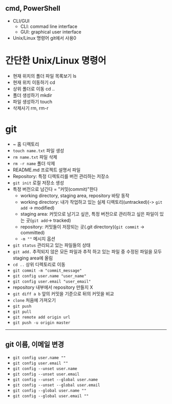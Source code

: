 ## cmd, PowerShell

- CLI/GUI
  - CLI: commad line interface
  - GUI: graphical user interface
- Unix/Linux 명령어 git에서 사용0



# 간단한 Unix/Linux 명령어

- 현재 위치의 폴더 파일 목록보기 ls
- 현재 위치 이동하기 cd<path>
- 상위 폴더로 이동 cd ..
- 폴더 생성하기 mkdir<name>
- 파일 생성하기 touch<name>
- 삭제사기 rm<name>, rm-r<name>



# git

- ~ 홈 디렉토리
- `touch name.txt` 파일 생성
- `rm name.txt` 파일 삭제
- `rm -r name` 폴더 삭제
- README.md 프로젝트 설명서 파일
- Repository: 특정 디렉토리를 버전 관리하는 저장소
- `git init` 로컬 저장소 생성
- 특정 버전으로 남긴다 = "커밋(commit)"한다
  - working directory, staging area, repository 바탕 동작
  - working directory: 내가 작업하고 있는 실제 디렉토리(untracked)(-> `git add` -> modified)
  - staging area: 커밋으로 남기고 싶은, 특정 버전으로 관리하고 싶은 파일이 있는 곳(`git add`-> tracked)
  - repository: 커밋들이 저장되는 곳(.git directory)(`git commit` -> committed)
  - `-m ""` 메시지 옵션
- `git status` 관리되고 있는 파일들의 상태
- `git add.` 추적되지 않은 모든 파일과 추적 하고 있는 파일 중 수정된 파일을 모두 staging area에 올림
- `cd ..` 상위 디렉토리로 이동
- `git commit -m "commit_message"`
- `git config user.name "user_name"`
- `git config user.email "user_email"`
- repository 내부에서 repository 만들지 X
- `git diff a b` 앞의 커밋을 기준으로 뒤의 커밋을 비교
- `clone` 처음에 가져오기
- `git push`
- `git pull`
- `git remote add origin url`
- `git push -u origin master`

***

## git 이름, 이메일 변경

- `git config user.name ""`
- `git config user.email ""`
- `git config --unset user.name` 
- `git config --unset user.email`
- `git config --unset --global user.name` 
- `git config --unset --global user.email`
- `git config --global user.name ""`
- `git config --global user.email ""`

